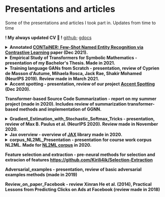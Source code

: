 # Presentations and articles
Some of the presentations and articles I took part in. Updates from time to time

**! My always updated CV 🤗 !**
<a href="https://github.com/Kirili4ik/pres-n-articles/blob/master/CV_Kirill_Gelvan.pdf">github</a>;
<a href="https://drive.google.com/file/d/1P2mYJP_HDcVCjplAgAW-kus4w7RWXIBJ/view?usp=sharing">gdocs</a>


<details>
  <summary><b> Annotated <a href=https://arxiv.org/abs/2109.07589>CONTaiNER: Few-Shot Named Entity Recognition via Contrastive Learning</a> paper (Dec 2021).
  </summary>
  <img src="https://github.com/Kirili4ik/pres-n-articles/blob/master/pictures/container_annotated.png">
</details>

<details>
  <summary><b>Empirical Study of Transformers for Symbolic Mathematics</b> - presentation of my Bachelor's Thesis. Made in 2021.
  </summary>
  <a href="https://docs.google.com/presentation/d/1CPpGKa_fV8VHdYyUlyoLdI4NnAnVilKW7imYqdCS-oc/edit?usp=sharing">gdocs link</a>
  <img src="https://github.com/Kirili4ik/pres-n-articles/blob/master/pictures/sm_table.png">
</details>


<details>
  <summary><b>Training language GANs from Scratch</b> - presentation, review of Cyprien de Masson d'Autume, Mihaela Rosca, Jack Rae,  Shakir Mohamed (NeurIPS 2019). Review made in March 2021.
  </summary>
  <a href="https://docs.google.com/presentation/d/1FeukmDtXGW1q7BILbYi8McTbWs7HussE4ILK0Nm5i48/edit?usp=sharing">gdocs link</a>
  <img src="https://github.com/Kirili4ik/pres-n-articles/blob/master/pictures/Training%20language%20GANs%20from%20Scratch.jpg">
</details>


<details>
  <summary><b>Accent spotting</b> - presentation, review of our project <a href=https://github.com/Kirili4ik/accent-spotting>Accent Spotting</a> (Dec 2020). 
  </summary>
  <a href="https://docs.google.com/presentation/d/1QThL0YQj2-aS9y_ItJT3e31NrB6PkJjs6zM5U0CRFqE">gdocs link</a>
  <img src="https://github.com/Kirili4ik/pres-n-articles/blob/master/pictures/Accent%20Spotting.jpg">
</details>

**Transformer-based Source Code Summarization** - report on my summer project (made in 2020). Includes review of summarization transformer-based methods and implementation of GGNN.

<details>
  <summary><b>Gradient_Estimation_with_Stochastic_Softmax_Tricks</b> - presentation, review of Max B. Paulus et al. (NeurIPS 2020). Review made in November 2020.
  </summary>
  <a href="https://docs.google.com/presentation/d/1gzHozlgx29T2TuRNUW0wILBfrP63gY7wNCV2su6-pHA">gdocs link</a>
  <img src="https://github.com/Kirili4ik/pres-n-articles/blob/master/pictures/Gradient%20Estimation%20with%20Stochastic%20Softmax%20Tricks.jpg">
</details>

<details>
  <summary><b>Jax overview</b> - overview of <a href="https://github.com/google/jax">JAX</a> library made in 2020.
  </summary>
  <a href="https://docs.google.com/presentation/d/1Fd3Ih8AGQnQwHsvZhuoEmUDdynKRN8eO5qsFHC7zu3g/edit?usp=sharing">gdocs link</a>
  <img src="https://github.com/Kirili4ik/pres-n-articles/blob/master/pictures/Jax%20dla%202020.jpg">
</details>

<details>
  <summary><b>corpus_NL2ML_Presentation</b> - presentation for course work corpus NL2ML. Made for <a href="https://github.com/Kirili4ik/NL2ML-corpus">NL2ML corpus</a> in 2020.
  </summary>
  <img src="https://github.com/Kirili4ik/pres-n-articles/blob/master/pictures/image_2021-04-25_00-49-06.png">
</details>

**Feature selection and extraction** - pre-neural methods for selection and extracion of features https://github.com/Kirili4ik/Selection-Extraction

**Adversarial_examples** - presentation, review of basic adversarial examples methods (made in 2019)

**Review_on_paper_Facebook** - review Xinran He et al. (2014), Practical Lessons from Predicting Clicks on Ads at Facebook (review made in 2018)
